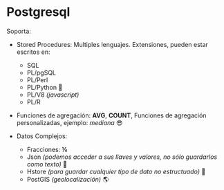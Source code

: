 # Postgresql

Soporta:

* Stored Procedures: Multiples lenguajes. Extensiones, pueden estar escritos en:
    - SQL
    - PL/pgSQL
    - PL/Perl
    - PL/Python :full_moon_with_face:
    - PL/V8 _(javascript)_
    - PL/R

* Funciones de agregación: __AVG__, __COUNT__, Funciones de agregación personalizadas, ejemplo: _mediana_ :sunglasses:

* Datos Complejos:
    - Fracciones: __¼__
    - Json _(podemos acceder a sus llaves y valores, no sólo guardarlos como texto)_ :key:
    - Hstore _(para guardar cualquier tipo de dato no estructuado)_ :email:
    - PostGIS _(geolocalización)_ :earth_americas:
    
